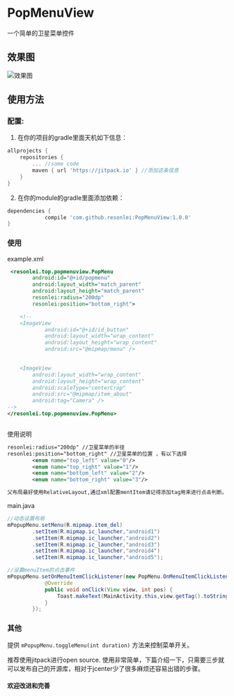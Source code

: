 # PopMenuView
一个简单的卫星菜单控件

## 效果图
![效果图](http://resonlei.top/photo/gif/popmenu.gif "效果图")

## 使用方法
### 配置:
1. 在你的项目的gradle里面天机如下信息：
```gradle
allprojects {
	repositories {
		... //some code
		maven { url 'https://jitpack.io' } //添加这条信息
	}
}
```

2. 在你的module的gradle里面添加依赖：
```gradle
dependencies {
            compile 'com.github.resonlei:PopMenuView:1.0.0'
}
```

### 使用
example.xml
```xml
 <resonlei.top.popmenuview.PopMenu
        android:id="@+id/popmenu"
        android:layout_width="match_parent"
        android:layout_height="match_parent"
        resonlei:radius="200dp" 
        resonlei:position="bottom_right">

    <!--
    <ImageView
            android:id="@+id/id_button"
            android:layout_width="wrap_content"
            android:layout_height="wrap_content"
            android:src="@mipmap/menu" />

    
    <ImageView
        android:layout_width="wrap_content"
        android:layout_height="wrap_content"
        android:scaleType="centerCrop"
        android:src="@mipmap/item_about"
        android:tag="Camera" />
-->
</resonlei.top.popmenuview.PopMenu>



```
使用说明
```xml
resonlei:radius="200dp" //卫星菜单的半径
resonlei:position="bottom_right" //卫星菜单的位置 ，有以下选择
        <enum name="top_left" value="0"/>
        <enum name="top_right" value="1"/>
        <enum name="bottom_left" value="2"/>
        <enum name="bottom_right" value="3"/>

父布局最好使用RelativeLayout,通过xml配置mentItem请记得添加tag用来进行点击判断。
```


main.java
```java
//动态设置布局
mPopupMenu.setMenu(R.mipmap.item_del)
        .setItem(R.mipmap.ic_launcher,"android1")
        .setItem(R.mipmap.ic_launcher,"android2")
        .setItem(R.mipmap.ic_launcher,"android3")
        .setItem(R.mipmap.ic_launcher,"android4")
        .setItem(R.mipmap.ic_launcher,"android5");

//设置menuItem的点击事件
mPopupMenu.setOnMenuItemClickListener(new PopMenu.OnMenuItemClickListener() {
            @Override
            public void onClick(View view, int pos) {
                Toast.makeText(MainActivity.this,view.getTag().toString()+"clicked",Toast.LENGTH_SHORT).show();
            }
        });
```


### 其他
提供 `mPopupMenu.toggleMenu(int duration)` 方法来控制菜单开关。

推荐使用jitpack进行open source.
使用非常简单，下篇介绍一下，只需要三步就可以发布自己的开源库，相对于jcenter少了很多麻烦还容易出错的步骤。


#### 欢迎改进和完善